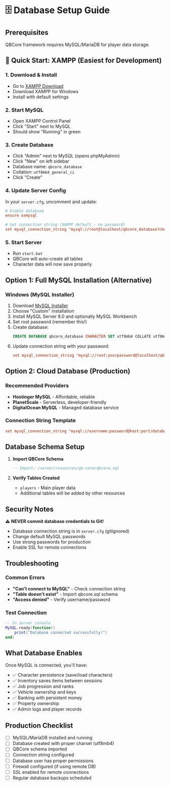 # 🗄️ Database Setup Guide

## Prerequisites
QBCore framework requires MySQL/MariaDB for player data storage.

## 🚀 Quick Start: XAMPP (Easiest for Development)

### 1. Download & Install
- Go to [XAMPP Download](https://www.apachefriends.org/download.html)
- Download XAMPP for Windows
- Install with default settings

### 2. Start MySQL
- Open XAMPP Control Panel
- Click "Start" next to MySQL
- Should show "Running" in green

### 3. Create Database
- Click "Admin" next to MySQL (opens phpMyAdmin)
- Click "New" on left sidebar
- Database name: `qbcore_database`
- Collation: `utf8mb4_general_ci`
- Click "Create"

### 4. Update Server Config
In your `server.cfg`, uncomment and update:
```cfg
# Enable database
ensure oxmysql

# Set connection string (XAMPP default - no password)
set mysql_connection_string "mysql://root@localhost/qbcore_database?charset=utf8mb4"
```

### 5. Start Server
- Run `start.bat`
- QBCore will auto-create all tables
- Character data will now save properly

## Option 1: Full MySQL Installation (Alternative)

### Windows (MySQL Installer)
1. Download [MySQL Installer](https://dev.mysql.com/downloads/installer/)
2. Choose "Custom" installation
3. Install MySQL Server 8.0 and optionally MySQL Workbench
4. Set root password (remember this!)
5. Create database:
   ```sql
   CREATE DATABASE qbcore_database CHARACTER SET utf8mb4 COLLATE utf8mb4_general_ci;
   ```
6. Update connection string with your password:
   ```cfg
   set mysql_connection_string "mysql://root:yourpassword@localhost/qbcore_database?charset=utf8mb4"
   ```

## Option 2: Cloud Database (Production)

### Recommended Providers
- **Hostinger MySQL** - Affordable, reliable
- **PlanetScale** - Serverless, developer-friendly  
- **DigitalOcean MySQL** - Managed database service

### Connection String Template
```cfg
set mysql_connection_string "mysql://username:password@host:port/database?charset=utf8mb4"
```

## Database Schema Setup

1. **Import QBCore Schema**
   ```sql
   -- Import: /server/resources/qb-core/qbcore.sql
   ```

2. **Verify Tables Created**
   - `players` - Main player data
   - Additional tables will be added by other resources

## Security Notes

⚠️ **NEVER commit database credentials to Git!**

- Database connection string is in `server.cfg` (gitignored)
- Change default MySQL passwords
- Use strong passwords for production
- Enable SSL for remote connections

## Troubleshooting

### Common Errors
- **"Can't connect to MySQL"** - Check connection string
- **"Table doesn't exist"** - Import qbcore.sql schema  
- **"Access denied"** - Verify username/password

### Test Connection
```lua
-- In server console
MySQL.ready(function()
    print("Database connected successfully!")
end)
```

## What Database Enables

Once MySQL is connected, you'll have:
- ✅ Character persistence (save/load characters)
- ✅ Inventory saves items between sessions  
- ✅ Job progression and ranks
- ✅ Vehicle ownership and keys
- ✅ Banking with persistent money
- ✅ Property ownership
- ✅ Admin logs and player records

## Production Checklist

- [ ] MySQL/MariaDB installed and running
- [ ] Database created with proper charset (utf8mb4)
- [ ] QBCore schema imported
- [ ] Connection string configured
- [ ] Database user has proper permissions
- [ ] Firewall configured (if using remote DB)
- [ ] SSL enabled for remote connections
- [ ] Regular database backups scheduled